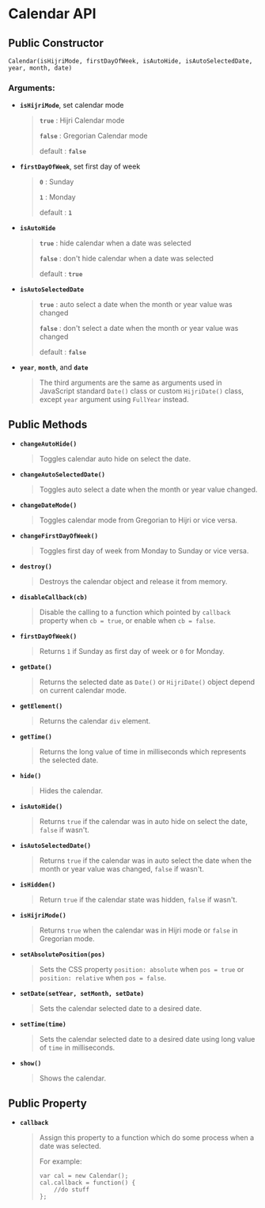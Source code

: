 # Calendar API
## Public Constructor
`Calendar(isHijriMode, firstDayOfWeek, isAutoHide, isAutoSelectedDate, year, month, date)`
### Arguments:
- **`isHijriMode`**, set calendar mode
  > **`true`** : Hijri Calendar mode
  >
  > **`false`** : Gregorian Calendar mode
  >
  > default : **`false`**
- **`firstDayOfWeek`**, set first day of week
  > **`0`** : Sunday
  >
  > **`1`** : Monday
  >
  > default : **`1`**
- **`isAutoHide`**
  > **`true`** : hide calendar when a date was selected
  >
  > **`false`** : don't hide calendar when a date was selected
  >
  > default : **`true`**
- **`isAutoSelectedDate`**
  > **`true`** : auto select a date when the month or year value was changed
  >
  > **`false`** : don't select a date when the month or year value was changed
  >
  > default : **`false`**
- **`year`**, **`month`**, and **`date`**
  > The third arguments are the same as arguments used in JavaScript standard `Date()` class or custom `HijriDate()` class, except `year` argument using `FullYear` instead.


## Public Methods
- **`changeAutoHide()`**
  > Toggles calendar auto hide on select the date.
- **`changeAutoSelectedDate()`**
  > Toggles auto select a date when the month or year value changed.
- **`changeDateMode()`**
  > Toggles calendar mode from Gregorian to Hijri or vice versa.
- **`changeFirstDayOfWeek()`**
  > Toggles first day of week from Monday to Sunday or vice versa.
- **`destroy()`**
  > Destroys the calendar object and release it from memory.
- **`disableCallback(cb)`**
  > Disable the calling to a function which pointed by `callback` property when `cb = true`, or enable when `cb = false`.
- **`firstDayOfWeek()`**
  > Returns `1` if Sunday as first day of week or `0` for Monday.
- **`getDate()`**
  > Returns the selected date as `Date()` or `HijriDate()` object depend on current calendar mode.
- **`getElement()`**
  > Returns the calendar `div` element.
- **`getTime()`**
  > Returns the long value of time in milliseconds which represents the selected date.
- **`hide()`**
  > Hides the calendar.
- **`isAutoHide()`**
  > Returns `true` if the calendar was in auto hide on select the date, `false` if wasn't.
- **`isAutoSelectedDate()`**
  > Returns `true` if the calendar was in auto select the date when the month or year value was changed, `false` if wasn't.
- **`isHidden()`**
  > Return `true` if the calendar state was hidden, `false` if wasn't.
- **`isHijriMode()`**
  > Returns `true` when the calendar was in Hijri mode or `false` in Gregorian mode.
- **`setAbsolutePosition(pos)`**
  > Sets the CSS property `position: absolute` when `pos = true` or `position: relative` when `pos = false`.
- **`setDate(setYear, setMonth, setDate)`**
  > Sets the calendar selected date to a desired date.
- **`setTime(time)`**
  > Sets the calendar selected date to a desired date using long value of `time` in milliseconds.
- **`show()`**
  > Shows the calendar.


## Public Property
- **`callback`**
  > Assign this property to a function which do some process when a date was selected.
  >
  > For example:
  >
  >     var cal = new Calendar();
  >     cal.callback = function() {
  >         //do stuff
  >     };